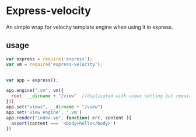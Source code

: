# Express-velocity

An simple wrap for velocity template engine when using it in express.

## usage

``` js
var express = require('express');
var vm = require('express-velocity');


var app = express();

app.engine(".vm", vm({
  root: __dirname + "/view"  //duplicated with views setting but required for velocity template
}))
app.set("views", __dirname + "/view")
app.set('view engine', '.vm')
app.render("index.vm", function( err, content ){
  assert(content === '<body>hello</body>')
})

```
